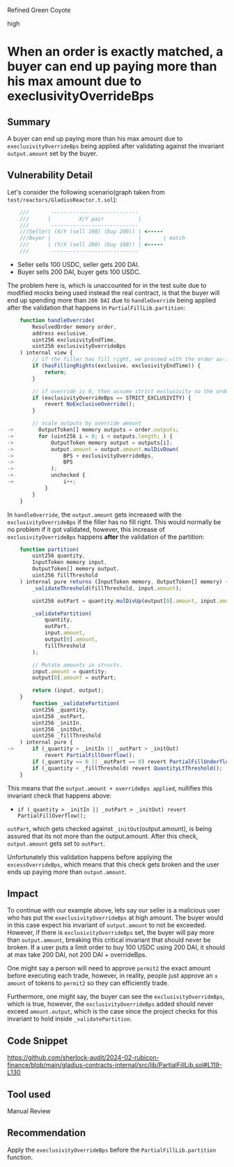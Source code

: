 Refined Green Coyote

high

# When an order is exactly matched, a buyer can end up paying more than his max amount due to execlusivityOverrideBps

## Summary
A buyer can end up paying more than his max amount due to `execlusivityOverrideBps` being applied after validating against the invariant `output.amount` set by the buyer.

## Vulnerability Detail
Let's consider the following scenario(graph taken from `test/reactors/GladiusReactor.t.sol`):
```javascript
    ///       ----------------------------
    ///      |         X/Y pair           |
    ///       ----------------------------
    ///Seller| (X/Y (sell 100) (buy 200)) | <-----
    ///Buyer |                            |       | match
    ///      | (Y/X (sell 200) (buy 100)) | <-----
    ///       ----------------------------
```
- Seller sells 100 USDC, seller gets 200 DAI.
- Buyer sells 200 DAI, buyer gets 100 USDC.

The problem here is, which is unaccounted for in the test suite due to modified mocks being used instead the real contract, is that the buyer will end up spending more than `200 DAI` due to `handleOverride` being applied after the validation that happens in `PartialFillLib.partition`:
```javascript
    function handleOverride(
        ResolvedOrder memory order,
        address exclusive,
        uint256 exclusivityEndTime,
        uint256 exclusivityOverrideBps
    ) internal view {
        // if the filler has fill right, we proceed with the order as-is
        if (hasFillingRights(exclusive, exclusivityEndTime)) {
            return;
        }

        // if override is 0, then assume strict exclusivity so the order cannot be filled
        if (exclusivityOverrideBps == STRICT_EXCLUSIVITY) {
            revert NoExclusiveOverride();
        }

        // scale outputs by override amount
->        OutputToken[] memory outputs = order.outputs;
->        for (uint256 i = 0; i < outputs.length; ) {
->            OutputToken memory output = outputs[i];
->            output.amount = output.amount.mulDivDown(
->                BPS + exclusivityOverrideBps,
->                BPS
->            );
->            unchecked {
->                i++;
            }
        }
    }

```

In `handleOverride`, the `output.amount` gets increased with the `exclusivityOverrideBps` if the filler has no fill right. This would normally be no problem if it got validated, however, this increase of `exclusivityOverrideBps` happens **after** the validation of the partition:
```javascript
    function partition(
        uint256 quantity,
        InputToken memory input,
        OutputToken[] memory output,
        uint256 fillThreshold
    ) internal pure returns (InputToken memory, OutputToken[] memory) {
        _validateThreshold(fillThreshold, input.amount);

        uint256 outPart = quantity.mulDivUp(output[0].amount, input.amount);

        _validatePartition(
            quantity,
            outPart,
            input.amount,
            output[0].amount,
            fillThreshold
        );

        // Mutate amounts in structs.
        input.amount = quantity;
        output[0].amount = outPart;

        return (input, output);
    }
        function _validatePartition(
        uint256 _quantity,
        uint256 _outPart,
        uint256 _initIn,
        uint256 _initOut,
        uint256 _fillThreshold
    ) internal pure {
->      if (_quantity > _initIn || _outPart > _initOut)
            revert PartialFillOverflow();
        if (_quantity == 0 || _outPart == 0) revert PartialFillUnderflow();
        if (_quantity < _fillThreshold) revert QuantityLtThreshold();
    }
```
This means that the `output.amount + overrideBps applied`,  nullifies this invariant check that happens above:
- `if (_quantity > _initIn || _outPart > _initOut) revert PartialFillOverflow();`

`outPart`, which gets checked against `_initOut`(output.amount), is being assured that its not more than the output.amount.
After this check, `output.amount` gets set to `outPart`.

Unfortunately this validation happens before applying the `excessOverrideBps`, which means that this check gets broken and the user ends up paying more than `output.amount`.
## Impact
To continue with our example above, lets say our seller is a malicious user who has put the `execlusivityOverrideBps` at high amount.
The buyer would in this case expect his invariant of `output.amount` to not be exceeded. 
However, if there is `exclusivityOverrideBps` set, the buyer will pay more than `output.amount`, breaking this critical invariant that should never be broken. If a user puts a limit order to buy 100 USDC using 200 DAI, it should at max take 200 DAI, not 200 DAI + overrideBps.

One might say a person will need to approve `permit2` the exact amount before executing each trade, however, in reality, people just approve an `x amount` of tokens  to `permit2` so they can efficiently trade. 

Furthermore, one might say, the buyer can see the `exclusivityOverrideBps`, which is true, however, the `exclusivityOverrideBps` added should never exceed `amount.output`, which is the case since the project checks for this invariant to hold inside `_validatePartition`.
## Code Snippet
https://github.com/sherlock-audit/2024-02-rubicon-finance/blob/main/gladius-contracts-internal/src/lib/PartialFillLib.sol#L119-L130
## Tool used
Manual Review
## Recommendation
Apply the `execlusivityOverrideBps` before the `PartialFillLib.partition` function.
